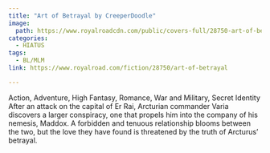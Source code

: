 ```yaml
---
title: "Art of Betrayal by CreeperDoodle"
image:
  path: https://www.royalroadcdn.com/public/covers-full/28750-art-of-betrayal.jpg
categories:
  - HIATUS
tags:
  - BL/MLM
link: https://www.royalroad.com/fiction/28750/art-of-betrayal

---
```

Action, Adventure, High Fantasy, Romance, War and Military, Secret Identity
After an attack on the capital of Er Rai, Arcturian commander Varia discovers a larger conspiracy, one that propels him into the company of his nemesis, Maddox. A forbidden and tenuous relationship blooms between the two, but the love they have found is threatened by the truth of Arcturus’ betrayal.